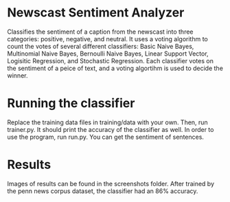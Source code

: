 # Newscast Sentiment Analyzer
Classifies the sentiment of a caption from the newscast into three categories: positive, negative, and neutral.  It uses a voting algorithm to
count the votes of several different classifiers: Basic Naive Bayes, Multinomial Naive Bayes, Bernoulli Naive Bayes, Linear Support Vector,
Logisitic Regression, and Stochastic Regression. Each classifier votes on the sentiment of a peice of text, and a voting algortihm is used to 
decide the winner.

# Running the classifier
Replace the training data files in training/data with your own.  Then, run trainer.py.  It should print the accuracy of the classifier as well.
In order to use the program, run run.py.  You can get the sentiment of sentences.

# Results
Images of results can be found in the screenshots folder.  After trained by the penn news corpus dataset, the classifier had an 86% accuracy.
